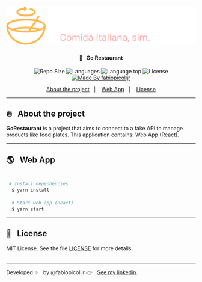 <h1 align="center"><img src="src/assets/logo.svg"></h1>

<h4 align="center">
  🚀 &nbsp;&nbsp;Go Restaurant
</h4>

<p align="center">
<img alt="Repo Size" title="Repo Size" src="https://img.shields.io/github/repo-size/fabiopicolijr/go-restaurant?color=282A36" />
  <img alt="Languages" title="Languages" src="https://img.shields.io/github/languages/count/fabiopicolijr/go-restaurant?color=282A36" />
  <img alt="Language top" title="Language top" title="Made By fabiopicolijr"  src="https://img.shields.io/github/languages/top/fabiopicolijr/go-restaurant?color=282A36" />
  <img alt="License" src="https://img.shields.io/static/v1?label=license&message=MIT&color=282A36">
  <a href="https://github.com/fabiopicolijr">
    <img alt="Made By fabiopicolijr" title="Made By fabiopicolijr" src="https://img.shields.io/badge/made%20by-fabiopicolijr-FFB1B1" alt="Made by fabiopicolijr" />
  <a>
</p>

<p align="center">
  <a href="#fire-about-the-project">About the project</a>&nbsp;&nbsp;&nbsp;|&nbsp;&nbsp;&nbsp;
  <a href="#earth_americas-web-app">Web App</a>&nbsp;&nbsp;&nbsp;|&nbsp;&nbsp;&nbsp;
  <a href="#memo-license">License</a>
</p>

---

##  :fire: &nbsp;&nbsp;About the project

<p>
  <b>GoRestaurant</b> is a project that aims to connect to a fake API to manage products like food plates. This application contains: Web App (React).
</p>

---


##  :earth_americas: &nbsp;&nbsp;Web App

```bash

 # Install dependencies
  $ yarn install

  # Start web app (React)
  $ yarn start

```

---

## :memo: &nbsp;&nbsp;License

MIT License. See the file [LICENSE](LICENSE.md) for more details.
<br />
<br />

---

Developed :sparkles: &nbsp;&nbsp;by @fabiopicolijr :point_right: &nbsp;&nbsp;[See my linkedin](http://www.linkedin.com/in/fabiopicolijr).

